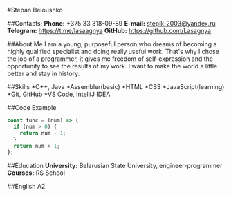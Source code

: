 #Stepan Beloushko

##Contacts:
**Phone:** +375 33 318-09-89
**E-mail:** stepik-2003@yandex.ru
**Telegram:** https://t.me/lasaagnya
**GitHub:** https://github.com/Lasagnya

##About Me
I am a young, purposeful person who dreams of becoming a highly qualified specialist and doing really useful work. That's why I chose the job of a programmer, it gives me freedom of self-expression and the opportunity to see the results of my work. I want to make the world a little better and stay in history.

##Skills
*C++, Java
*Assembler(basic)
*HTML
*CSS
*JavaScript(learning)
*Git, GitHub
*VS Code, IntelliJ IDEA

##Code Example
```javascript
const func = (num) => {
  if (num > 0) {
    return num - 1;
  }
  return num + 1;
};
```

##Education
**University:** Belarusian State University, engineer-programmer
**Courses:** RS School

##English
A2
